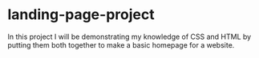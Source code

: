 # landing-page-project
In this project I will be demonstrating my knowledge of CSS and HTML by putting them both together to make a basic homepage for a website.